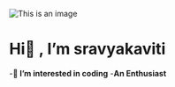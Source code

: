![This is an image](ss.jpg)





# Hi👋 , I’m sravyakaviti
-**👀 I’m interested in coding**
-**An Enthusiast**

